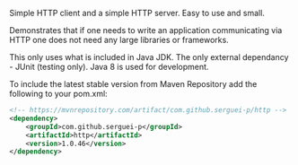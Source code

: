 Simple HTTP client and a simple HTTP server. Easy to use and small.

Demonstrates that if one needs to write an application communicating via HTTP one does not need any large libraries or frameworks.

This only uses what is included in Java JDK. The only external dependancy - JUnit (testing only).
Java 8 is used for development.

To include the latest stable version from Maven Repository add the following to your pom.xml:

```xml
<!-- https://mvnrepository.com/artifact/com.github.serguei-p/http -->
<dependency>
    <groupId>com.github.serguei-p</groupId>
    <artifactId>http</artifactId>
    <version>1.0.46</version>
</dependency>
```


